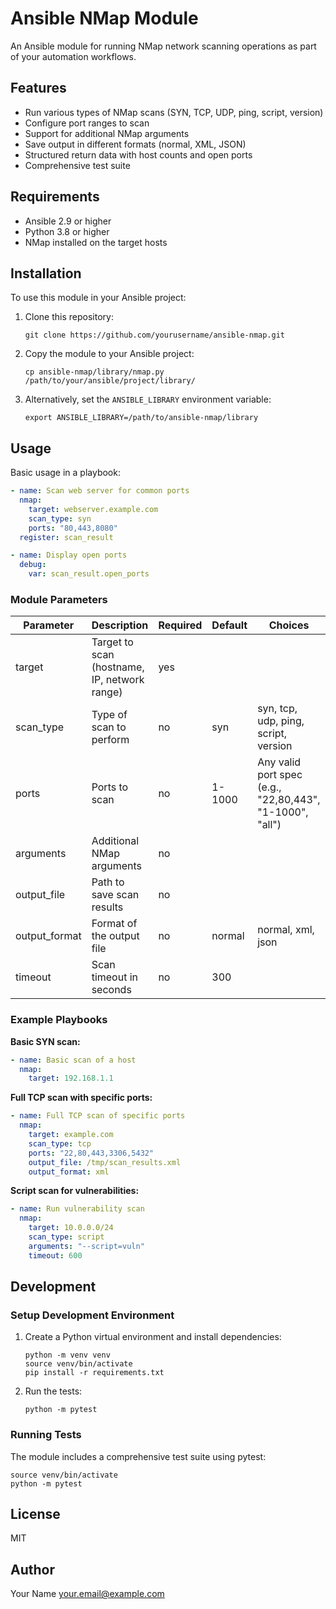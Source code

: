 # Ansible NMap Module

An Ansible module for running NMap network scanning operations as part of your automation workflows.

## Features

- Run various types of NMap scans (SYN, TCP, UDP, ping, script, version)
- Configure port ranges to scan
- Support for additional NMap arguments
- Save output in different formats (normal, XML, JSON)
- Structured return data with host counts and open ports
- Comprehensive test suite

## Requirements

- Ansible 2.9 or higher
- Python 3.8 or higher
- NMap installed on the target hosts

## Installation

To use this module in your Ansible project:

1. Clone this repository:
   ```
   git clone https://github.com/yourusername/ansible-nmap.git
   ```

2. Copy the module to your Ansible project:
   ```
   cp ansible-nmap/library/nmap.py /path/to/your/ansible/project/library/
   ```

3. Alternatively, set the `ANSIBLE_LIBRARY` environment variable:
   ```
   export ANSIBLE_LIBRARY=/path/to/ansible-nmap/library
   ```

## Usage

Basic usage in a playbook:

```yaml
- name: Scan web server for common ports
  nmap:
    target: webserver.example.com
    scan_type: syn
    ports: "80,443,8080"
  register: scan_result

- name: Display open ports
  debug:
    var: scan_result.open_ports
```

### Module Parameters

| Parameter | Description | Required | Default | Choices |
|-----------|-------------|----------|---------|---------|
| target | Target to scan (hostname, IP, network range) | yes | | |
| scan_type | Type of scan to perform | no | syn | syn, tcp, udp, ping, script, version |
| ports | Ports to scan | no | 1-1000 | Any valid port spec (e.g., "22,80,443", "1-1000", "all") |
| arguments | Additional NMap arguments | no | | |
| output_file | Path to save scan results | no | | |
| output_format | Format of the output file | no | normal | normal, xml, json |
| timeout | Scan timeout in seconds | no | 300 | |

### Example Playbooks

**Basic SYN scan:**
```yaml
- name: Basic scan of a host
  nmap:
    target: 192.168.1.1
```

**Full TCP scan with specific ports:**
```yaml
- name: Full TCP scan of specific ports
  nmap:
    target: example.com
    scan_type: tcp
    ports: "22,80,443,3306,5432"
    output_file: /tmp/scan_results.xml
    output_format: xml
```

**Script scan for vulnerabilities:**
```yaml
- name: Run vulnerability scan
  nmap:
    target: 10.0.0.0/24
    scan_type: script
    arguments: "--script=vuln"
    timeout: 600
```

## Development

### Setup Development Environment

1. Create a Python virtual environment and install dependencies:
   ```
   python -m venv venv
   source venv/bin/activate
   pip install -r requirements.txt
   ```

2. Run the tests:
   ```
   python -m pytest
   ```

### Running Tests

The module includes a comprehensive test suite using pytest:

```
source venv/bin/activate
python -m pytest
```

## License

MIT

## Author

Your Name <your.email@example.com>